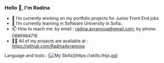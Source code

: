 ### Hello 👋, I'm Radina

- 🔭 I’m currently working on my portfolio projects for Junior Front End jobs
- 🌱 I’m currently learning in Software University in Sofia.
-  📫 How to reach me: by email : radina.avramova@gmail.com, by phone: 0886984716
-  👨‍💻 All of my projects are available at : https://github.com/RadinaAvramova


Language and tools : [![My Skills](https://skills.thijs.gg/icons?i=js,typescript,react,angular,nodejs,vue,html,css,c,mysql,mongodb,linux,git,)](https://skills.thijs.gg)



<!--
**RadinaAvramova/RadinaAvramova** is a ✨ _special_ ✨ repository because its `README.md` (this file) appears on your GitHub profile.

Here are some ideas to get you started:


- 👯 I’m looking to collaborate on ...
- 🤔 I’m looking for help with ...
- 💬 Ask me about ...
- 📫 How to reach me: ...
- 😄 Pronouns: ...
- ⚡ Fun fact: ...
-->
